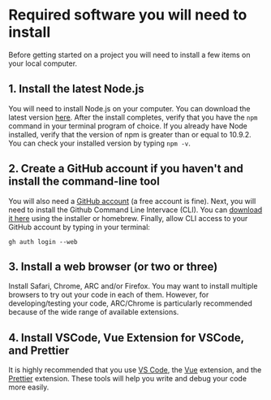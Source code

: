 # Required software you will need to install

Before getting started on a <SmileText/> project you will need to install a few
items on your local computer.

## 1. Install the latest Node.js

You will need to install Node.js on your computer. You can download the latest
version [here](https://nodejs.org/en/download/). After the install completes,
verify that you have the `npm` command in your terminal program of choice. If
you already have Node installed, verify that the version of npm is greater than
or equal to 10.9.2. You can check your installed version by typing `npm -v`.

## 2. Create a GitHub account if you haven't and install the command-line tool

You will also need a [GitHub account](https://github.com/join) (a free account
is fine). Next, you will need to install the Github Command Line Intervace
(CLI). You can [download it here](https://cli.github.com) using the installer or
homebrew. Finally, allow CLI access to your GitHub account by typing in your
terminal:

```
gh auth login --web
```

## 3. Install a web browser (or two or three)

Install Safari, Chrome, ARC and/or Firefox. You may want to install multiple
browsers to try out your code in each of them. However, for developing/testing
your code, ARC/Chrome is particularly recommended because of the wide range of
available extensions.

## 4. Install VSCode, Vue Extension for VSCode, and Prettier

It is highly recommended that you use [VS Code](https://code.visualstudio.com/),
the [Vue](https://marketplace.visualstudio.com/items?itemName=Vue.volar)
extension, and the
[Prettier](https://marketplace.visualstudio.com/items?itemName=esbenp.prettier-vscode)
extension. These tools will help you write and debug your code more easily.
